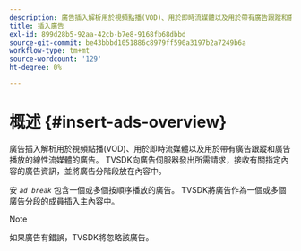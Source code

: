 ```yaml
---
description: 廣告插入解析用於視頻點播(VOD)、用於即時流媒體以及用於帶有廣告跟蹤和廣告播放的線性流媒體的廣告。 TVSDK向廣告伺服器發出所需請求，接收有關指定內容的廣告資訊，並將廣告分階段放在內容中。
title: 插入廣告
exl-id: 899d28b5-92aa-42cb-b7e8-9168fb68dbbd
source-git-commit: be43bbbd1051886c8979ff590a3197b2a7249b6a
workflow-type: tm+mt
source-wordcount: '129'
ht-degree: 0%

---
```


# 概述 {#insert-ads-overview}

廣告插入解析用於視頻點播(VOD)、用於即時流媒體以及用於帶有廣告跟蹤和廣告播放的線性流媒體的廣告。 TVSDK向廣告伺服器發出所需請求，接收有關指定內容的廣告資訊，並將廣告分階段放在內容中。

安 *`ad break`* 包含一個或多個按順序播放的廣告。 TVSDK將廣告作為一個或多個廣告分段的成員插入主內容中。

>[!NOTE]
>
>如果廣告有錯誤，TVSDK將忽略該廣告。
